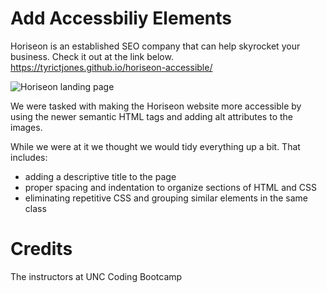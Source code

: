 # Add Accessbiliy Elements

Horiseon is an established SEO company that can help skyrocket your business. Check it out at the link below.
https://tyrictjones.github.io/horiseon-accessible/

![Horiseon landing page](./assets/images/horiseon-snip.png)

We were tasked with making the Horiseon website more accessible by using the newer semantic HTML tags and adding alt attributes to the images. 

While we were at it we thought we would tidy everything up a bit. That includes:
- adding a descriptive title to the page
- proper spacing and indentation to organize sections of HTML and CSS
- eliminating repetitive CSS and grouping similar elements in the same class

# Credits

The instructors at UNC Coding Bootcamp
